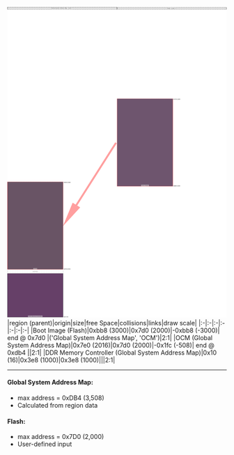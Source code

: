 ![memory map diagram](A4_maxaddress_lower_than_memregions_diagram.png)
|region (parent)|origin|size|free Space|collisions|links|draw scale|
|:-|:-|:-|:-|:-|:-|:-|
|<span style='color:(62, 29, 62)'>Boot Image (Flash)</span>|0xbb8 (3000)|0x7d0 (2000)|-0xbb8 (-3000)| end @ 0x7d0 |('Global System Address Map', 'OCM')|2:1|
|<span style='color:(56, 28, 50)'>OCM (Global System Address Map)</span>|0x7e0 (2016)|0x7d0 (2000)|-0x1fc (-508)| end @ 0xdb4 ||2:1|
|<span style='color:(52, 1, 55)'>DDR Memory Controller (Global System Address Map)</span>|0x10 (16)|0x3e8 (1000)|0x3e8 (1000)|||2:1|

---
#### Global System Address Map:
- max address = 0xDB4 (3,508)
- Calculated from region data
#### Flash:
- max address = 0x7D0 (2,000)
- User-defined input